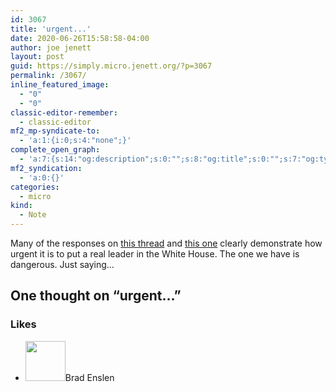 ```yaml
---
id: 3067
title: 'urgent...'
date: 2020-06-26T15:58:58-04:00
author: joe jenett
layout: post
guid: https://simply.micro.jenett.org/?p=3067
permalink: /3067/
inline_featured_image:
  - "0"
  - "0"
classic-editor-remember:
  - classic-editor
mf2_mp-syndicate-to:
  - 'a:1:{i:0;s:4:"none";}'
complete_open_graph:
  - 'a:7:{s:14:"og:description";s:0:"";s:8:"og:title";s:0:"";s:7:"og:type";s:0:"";s:12:"twitter:card";s:7:"summary";s:15:"twitter:creator";s:0:"";s:19:"twitter:description";s:0:"";s:8:"og:image";s:0:"";}'
mf2_syndication:
  - 'a:0:{}'
categories:
  - micro
kind:
  - Note
---
```

Many of the responses on <a href="https://twitter.com/GovWhitmer/status/1275848654662795268" title="">this thread</a> and <a href="https://twitter.com/srshoaf/status/1275850627344732162" title="">this one</a> clearly demonstrate how urgent it is to put a real leader in the White House. The one we have is dangerous. Just saying…

<h2 id="comments-title">One thought on “<span>urgent...</span>”		</h2>


<ol class="commentlist">
</ol>

<div class="likes">
<h3>Likes</h3>
<ul class="mention-list linkback-like"><li class="webmention even thread-even depth-1 linkback-like-single u-like h-cite h-entry p-comment comment" id="comment-484">
<span class="p-author h-card"><a class="u-url" title="Brad Enslen liked this note on twitter.com." href="https://twitter.com/bradenslen"><img alt="" src="https://pbs.twimg.com/profile_images/84617460/mo128.gif" srcset="https://pbs.twimg.com/profile_images/84617460/mo128.gif 2x" class="avatar avatar-64 photo avatar-default local-avatar u-photo" itemprop="image" loading="lazy" width="64" height="64"></a><span class="hide-name p-name">Brad Enslen</span></span><a class="u-url __mPS2id" href="https://twitter.com/joejenett/status/1276607028467810310#favorited-by-22272829"></a>
</li></ul></div>